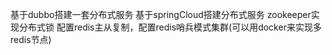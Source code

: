 
基于dubbo搭建一套分布式服务
基于springCloud搭建分布式服务
zookeeper实现分布式锁
配置redis主从复制，配置redis哨兵模式集群(可以用docker来实现多redis节点)